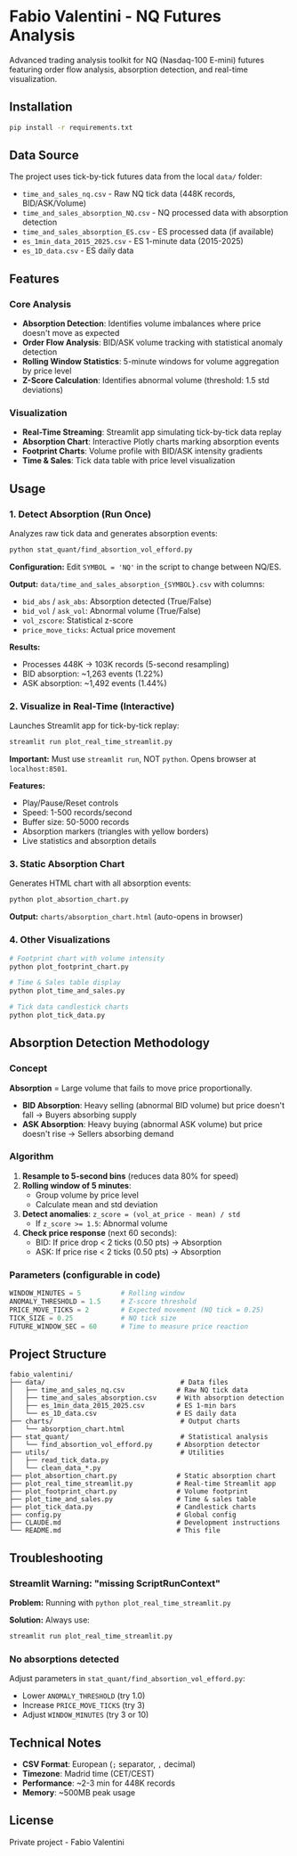 # Fabio Valentini - NQ Futures Analysis

Advanced trading analysis toolkit for NQ (Nasdaq-100 E-mini) futures featuring order flow analysis, absorption detection, and real-time visualization.

## Installation

```bash
pip install -r requirements.txt
```

## Data Source

The project uses tick-by-tick futures data from the local `data/` folder:
- `time_and_sales_nq.csv` - Raw NQ tick data (448K records, BID/ASK/Volume)
- `time_and_sales_absorption_NQ.csv` - NQ processed data with absorption detection
- `time_and_sales_absorption_ES.csv` - ES processed data (if available)
- `es_1min_data_2015_2025.csv` - ES 1-minute data (2015-2025)
- `es_1D_data.csv` - ES daily data

## Features

### Core Analysis
- **Absorption Detection**: Identifies volume imbalances where price doesn't move as expected
- **Order Flow Analysis**: BID/ASK volume tracking with statistical anomaly detection
- **Rolling Window Statistics**: 5-minute windows for volume aggregation by price level
- **Z-Score Calculation**: Identifies abnormal volume (threshold: 1.5 std deviations)

### Visualization
- **Real-Time Streaming**: Streamlit app simulating tick-by-tick data replay
- **Absorption Chart**: Interactive Plotly charts marking absorption events
- **Footprint Charts**: Volume profile with BID/ASK intensity gradients
- **Time & Sales**: Tick data table with price level visualization

## Usage

### 1. Detect Absorption (Run Once)

Analyzes raw tick data and generates absorption events:

```bash
python stat_quant/find_absortion_vol_efford.py
```

**Configuration:** Edit `SYMBOL = 'NQ'` in the script to change between NQ/ES.

**Output:** `data/time_and_sales_absorption_{SYMBOL}.csv` with columns:
- `bid_abs` / `ask_abs`: Absorption detected (True/False)
- `bid_vol` / `ask_vol`: Abnormal volume (True/False)
- `vol_zscore`: Statistical z-score
- `price_move_ticks`: Actual price movement

**Results:**
- Processes 448K → 103K records (5-second resampling)
- BID absorption: ~1,263 events (1.22%)
- ASK absorption: ~1,492 events (1.44%)

### 2. Visualize in Real-Time (Interactive)

Launches Streamlit app for tick-by-tick replay:

```bash
streamlit run plot_real_time_streamlit.py
```

**Important:** Must use `streamlit run`, NOT `python`. Opens browser at `localhost:8501`.

**Features:**
- Play/Pause/Reset controls
- Speed: 1-500 records/second
- Buffer size: 50-5000 records
- Absorption markers (triangles with yellow borders)
- Live statistics and absorption details

### 3. Static Absorption Chart

Generates HTML chart with all absorption events:

```bash
python plot_absortion_chart.py
```

**Output:** `charts/absorption_chart.html` (auto-opens in browser)

### 4. Other Visualizations

```bash
# Footprint chart with volume intensity
python plot_footprint_chart.py

# Time & Sales table display
python plot_time_and_sales.py

# Tick data candlestick charts
python plot_tick_data.py
```

## Absorption Detection Methodology

### Concept
**Absorption** = Large volume that fails to move price proportionally.

- **BID Absorption**: Heavy selling (abnormal BID volume) but price doesn't fall → Buyers absorbing supply
- **ASK Absorption**: Heavy buying (abnormal ASK volume) but price doesn't rise → Sellers absorbing demand

### Algorithm

1. **Resample to 5-second bins** (reduces data 80% for speed)
2. **Rolling window of 5 minutes**:
   - Group volume by price level
   - Calculate mean and std deviation
3. **Detect anomalies**: `z_score = (vol_at_price - mean) / std`
   - If `z_score >= 1.5`: Abnormal volume
4. **Check price response** (next 60 seconds):
   - BID: If price drop < 2 ticks (0.50 pts) → Absorption
   - ASK: If price rise < 2 ticks (0.50 pts) → Absorption

### Parameters (configurable in code)

```python
WINDOW_MINUTES = 5          # Rolling window
ANOMALY_THRESHOLD = 1.5     # Z-score threshold
PRICE_MOVE_TICKS = 2        # Expected movement (NQ tick = 0.25)
TICK_SIZE = 0.25            # NQ tick size
FUTURE_WINDOW_SEC = 60      # Time to measure price reaction
```

## Project Structure

```
fabio_valentini/
├── data/                                  # Data files
│   ├── time_and_sales_nq.csv             # Raw NQ tick data
│   ├── time_and_sales_absorption.csv     # With absorption detection
│   ├── es_1min_data_2015_2025.csv        # ES 1-min bars
│   └── es_1D_data.csv                    # ES daily data
├── charts/                                # Output charts
│   └── absorption_chart.html
├── stat_quant/                            # Statistical analysis
│   └── find_absortion_vol_efford.py      # Absorption detector
├── utils/                                 # Utilities
│   ├── read_tick_data.py
│   └── clean_data_*.py
├── plot_absortion_chart.py               # Static absorption chart
├── plot_real_time_streamlit.py           # Real-time Streamlit app
├── plot_footprint_chart.py               # Volume footprint
├── plot_time_and_sales.py                # Time & sales table
├── plot_tick_data.py                     # Candlestick charts
├── config.py                             # Global config
├── CLAUDE.md                             # Development instructions
└── README.md                             # This file
```

## Troubleshooting

### Streamlit Warning: "missing ScriptRunContext"

**Problem:** Running with `python plot_real_time_streamlit.py`

**Solution:** Always use:
```bash
streamlit run plot_real_time_streamlit.py
```

### No absorptions detected

Adjust parameters in `stat_quant/find_absortion_vol_efford.py`:
- Lower `ANOMALY_THRESHOLD` (try 1.0)
- Increase `PRICE_MOVE_TICKS` (try 3)
- Adjust `WINDOW_MINUTES` (try 3 or 10)

## Technical Notes

- **CSV Format**: European (`;` separator, `,` decimal)
- **Timezone**: Madrid time (CET/CEST)
- **Performance**: ~2-3 min for 448K records
- **Memory**: ~500MB peak usage

## License

Private project - Fabio Valentini
